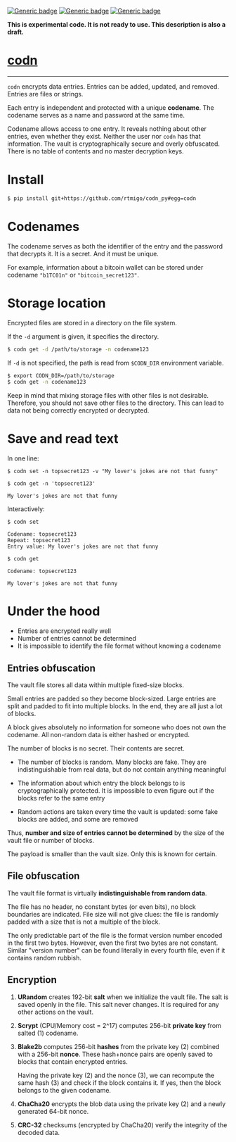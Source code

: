 [![Generic badge](https://img.shields.io/badge/Status-Experimental-red.svg)](#)
[![Generic badge](https://img.shields.io/badge/Python-3.7+-blue.svg)](#)
[![Generic badge](https://img.shields.io/badge/OS-Linux%20|%20macOS%20|%20Windows-blue.svg)](#)

**This is experimental code. It is not ready to use. This description is also a
draft.**

# [codn](https://github.com/rtmigo/codn_py)

---

`codn` encrypts data entries. Entries can be added, updated, and removed.
Entries are files or strings.

Each entry is independent and protected with a unique **codename**. The codename
serves as a name and password at the same time.

Codename allows access to one entry. It reveals nothing about other entries,
even whether they exist. Neither the user nor `codn` has that information. The
vault is cryptographically secure and overly obfuscated. There is no table of
contents and no master decryption keys.

# Install

``` bash
$ pip install git+https://github.com/rtmigo/codn_py#egg=codn
```

# Codenames

The codename serves as both the identifier of the entry and the password that
decrypts it. It is a secret. And it must be unique.

For example, information about a bitcoin wallet can be stored under codename
`"b1TC01n"` or `"bitcoin_secret123"`.

# Storage location

Encrypted files are stored in a directory on the file system.

If the `-d` argument is given, it specifies the directory.

``` bash
$ codn get -d /path/to/storage -n codename123  
```

If `-d` is not specified, the path is read from `$CODN_DIR` environment
variable.

``` bash
$ export CODN_DIR=/path/to/storage
$ codn get -n codename123  
```

Keep in mind that mixing storage files with other files is not desirable.
Therefore, you should not save other files to the directory. This can lead to
data not being correctly encrypted or decrypted.

# Save and read text

In one line:

``` 
$ codn set -n topsecret123 -v "My lover's jokes are not that funny"
```

``` 
$ codn get -n 'topsecret123'

My lover's jokes are not that funny
```

Interactively:

``` 
$ codn set

Codename: topsecret123
Repeat: topsecret123 
Entry value: My lover's jokes are not that funny
```

``` 
$ codn get

Codename: topsecret123
 
My lover's jokes are not that funny
```

# Under the hood

- Entries are encrypted really well
- Number of entries cannot be determined
- It is impossible to identify the file format without knowing a codename

## Entries obfuscation

The vault file stores all data within multiple fixed-size blocks.

Small entries are padded so they become block-sized. Large entries are split and
padded to fit into multiple blocks. In the end, they are all just a lot of
blocks.

A block gives absolutely no information for someone who does not own the
codename. All non-random data is either hashed or encrypted.

The number of blocks is no secret. Their contents are secret.

- The number of blocks is random. Many blocks are fake. They are
  indistinguishable from real data, but do not contain anything meaningful

- The information about which entry the block belongs to is cryptographically
  protected. It is impossible to even figure out if the blocks refer to the same
  entry

- Random actions are taken every time the vault is updated: some fake blocks are
  added, and some are removed

Thus, **number and size of entries cannot be determined** by the size of the
vault file or number of blocks.

The payload is smaller than the vault size. Only this is known for certain.

## File obfuscation

The vault file format is virtually **indistinguishable from random data**.

The file has no header, no constant bytes (or even bits), no block boundaries
are indicated. File size will not give clues: the file is randomly padded with a
size that is not a multiple of the block.

The only predictable part of the file is the format version number encoded in
the first two bytes. However, even the first two bytes are not constant.
Similar "version number" can be found literally in every fourth file, even if it
contains random rubbish.

## Encryption

1) **URandom** creates 192-bit **salt** when we initialize the vault file. The
   salt is saved openly in the file. This salt never changes. It is
   required for any other actions on the vault.

2) **Scrypt** (CPU/Memory cost = 2^17) computes 256-bit **private key** from
   salted (1) codename.

3) **Blake2b** computes 256-bit **hashes** from the private key (2) combined
   with a 256-bit **nonce**. These hash+nonce pairs are openly saved to blocks
   that contain encrypted entries.

   Having the private key (2) and the nonce (3), we can recompute the same
   hash (3) and check if the block contains it. If yes, then the block belongs 
   to the given codename.

4) **ChaCha20** encrypts the blob data using the private key (2) and a newly
   generated 64-bit nonce.

5) **CRC-32** checksums (encrypted by ChaCha20) verify the integrity of the
   decoded data.